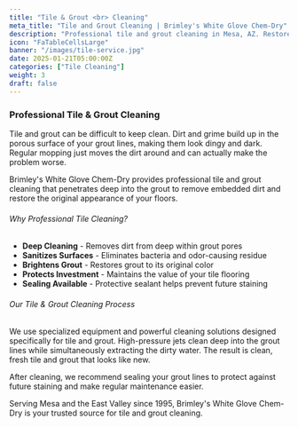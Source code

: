 ```yaml
---
title: "Tile & Grout <br> Cleaning"
meta_title: "Tile and Grout Cleaning | Brimley's White Glove Chem-Dry"
description: "Professional tile and grout cleaning in Mesa, AZ. Restore the beauty of your tile floors with our deep cleaning process."
icon: "FaTableCellsLarge"
banner: "/images/tile-service.jpg"
date: 2025-01-21T05:00:00Z
categories: ["Tile Cleaning"]
weight: 3
draft: false
---
```


### Professional Tile & Grout Cleaning

Tile and grout can be difficult to keep clean. Dirt and grime build up in the porous surface of your grout lines, making them look dingy and dark. Regular mopping just moves the dirt around and can actually make the problem worse.

Brimley's White Glove Chem-Dry provides professional tile and grout cleaning that penetrates deep into the grout to remove embedded dirt and restore the original appearance of your floors.

###### Why Professional Tile Cleaning?

- **Deep Cleaning** - Removes dirt from deep within grout pores
- **Sanitizes Surfaces** - Eliminates bacteria and odor-causing residue
- **Brightens Grout** - Restores grout to its original color
- **Protects Investment** - Maintains the value of your tile flooring
- **Sealing Available** - Protective sealant helps prevent future staining

###### Our Tile & Grout Cleaning Process

We use specialized equipment and powerful cleaning solutions designed specifically for tile and grout. High-pressure jets clean deep into the grout lines while simultaneously extracting the dirty water. The result is clean, fresh tile and grout that looks like new.

After cleaning, we recommend sealing your grout lines to protect against future staining and make regular maintenance easier.

Serving Mesa and the East Valley since 1995, Brimley's White Glove Chem-Dry is your trusted source for tile and grout cleaning.
